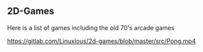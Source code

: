 ## 2D-Games

Here is a list of games including the old 70's arcade games



https://gitlab.com/Linuxious/2d-games/blob/master/src/Pong.mp4